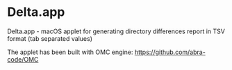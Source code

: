 # Delta.app
Delta.app - macOS applet for generating directory differences report in TSV format (tab separated values)

The applet has been built with OMC engine:
https://github.com/abra-code/OMC
